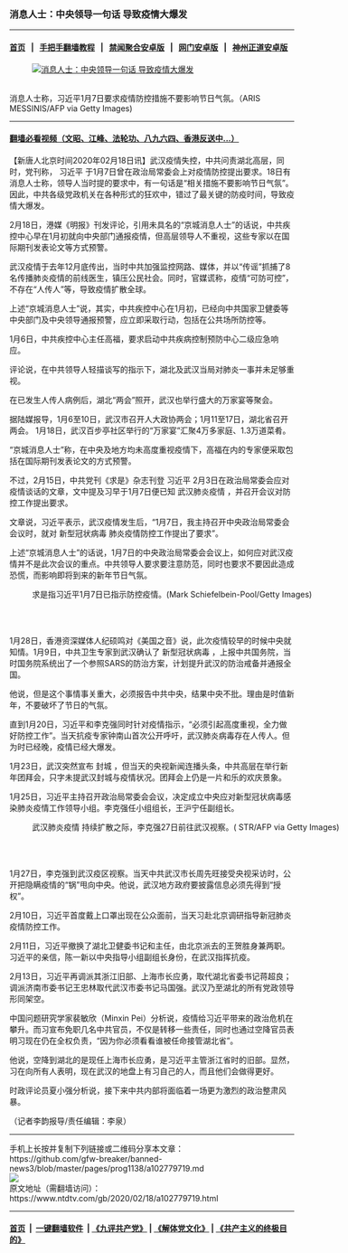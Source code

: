 ### 消息人士：中央领导一句话 导致疫情大爆发
------------------------

#### [首页](https://github.com/gfw-breaker/banned-news3/blob/master/README.md) &nbsp;&nbsp;|&nbsp;&nbsp; [手把手翻墙教程](https://github.com/gfw-breaker/guides/wiki) &nbsp;&nbsp;|&nbsp;&nbsp; [禁闻聚合安卓版](https://github.com/gfw-breaker/bn-android) &nbsp;&nbsp;|&nbsp;&nbsp; [网门安卓版](https://github.com/oGate2/oGate) &nbsp;&nbsp;|&nbsp;&nbsp; [神州正道安卓版](https://github.com/SzzdOgate/update) 



<div><div class="featured_image">
 <a href="https://i.ntdtv.com/assets/uploads/2020/02/GettyImages-1181677116.jpg" target="_blank">
  <figure>
   <img alt="消息人士：中央领导一句话 导致疫情大爆发" src="https://i.ntdtv.com/assets/uploads/2020/02/GettyImages-1181677116-800x450.jpg"/>
  </figure><br/>
 </a>
 <span class="caption">
  消息人士称，习近平1月7日要求疫情防控措施不要影响节日气氛。（ARIS MESSINIS/AFP via Getty Images)
 </span>
</div>
</div><hr/>

#### [翻墙必看视频（文昭、江峰、法轮功、八九六四、香港反送中...）](https://github.com/gfw-breaker/banned-news3/blob/master/pages/link3.md)

<div><div class="post_content" itemprop="articleBody">
 <p>
  【新唐人北京时间2020年02月18日讯】武汉疫情失控，中共问责湖北高层，同时，党刊称，
  <ok href="https://www.ntdtv.com/gb/习近平.htm">
   习近平
  </ok>
  于1月7日曾在政治局常委会上对疫情防控提出要求。18日有消息人士称，领导人当时提的要求中，有一句话是“相关措施不要影响节日气氛”。因此，中共各级党政机关在各种形式的狂欢中，错过了最关键的防疫时间，导致疫情大爆发。
 </p>
 <p>
  2月18日，港媒《明报》刊发评论，引用未具名的“京城消息人士”的话说，中共疾控中心早在1月初就向中央部门通报疫情，但高层领导人不重视，这些专家以在国际期刊发表论文等方式预警。
 </p>
 <p>
  武汉疫情于去年12月底传出，当时中共加强监控网路、媒体，并以“传谣”抓捕了8名传播肺炎疫情的前线医生，镇压公民社会。同时，官媒谎称，疫情“可防可控”，不存在“人传人”等，导致疫情扩散全球。
 </p>
 <p>
  上述“京城消息人士”说，其实，中共疾控中心在1月初，已经向中共国家卫健委等中央部门及中央领导通报预警，应立即采取行动，包括在公共场所防控等。
 </p>
 <p>
  1月6日，中共疾控中心主任高福，要求启动中共疾病控制预防中心二级应急响应。
 </p>
 <p>
  评论说，在中共领导人轻描谈写的指示下，湖北及武汉当局对肺炎一事并未足够重视。
 </p>
 <p>
  在已发生人传人病例后，湖北“两会”照开，武汉也举行盛大的万家宴等聚会。
 </p>
 <p>
  据陆媒报导，1月6至10日，武汉市召开人大政协两会；1月11至17日，湖北省召开两会。 1月18日，武汉百步亭社区举行的“万家宴”汇聚4万多家庭、1.3万道菜肴。
 </p>
 <p>
  “京城消息人士”称，在中央及地方均未高度重视疫情下，高福在内的专家便采取包括在国际期刊发表论文的方式预警。
 </p>
 <p>
  不过，2月15日，中共党刊《求是》杂志刊登
  <ok href="https://www.ntdtv.com/gb/习近平.htm">
   习近平
  </ok>
  2月3日在政治局常委会应对疫情谈话的文章，文中提及习早于1月7日便已知
  <ok href="https://www.ntdtv.com/gb/442749.htm">
   武汉肺炎疫情
  </ok>
  ，并召开会议对防控工作提出要求。
 </p>
 <p>
  文章说，习近平表示，武汉疫情发生后，“1月7日，我主持召开中央政治局常委会会议时，就对
  <ok href="https://www.ntdtv.com/gb/新型冠状病毒.htm">
   新型冠状病毒
  </ok>
  肺炎疫情防控工作提出了要求”。
 </p>
 <p>
  上述“京城消息人士”的话说，1月7日的中央政治局常委会会议上，如何应对武汉疫情并不是此次会议的重点。中共领导人要求要注意防范，同时也要求不要因此造成恐慌，而影响即将到来的新年节日气氛。
 </p>
 <figure class="wp-caption alignnone" id="attachment_102778962" style="width: 600px">
  <ok href="https://i.ntdtv.com/assets/uploads/2020/02/GettyImages-1192030968.jpg">
   <img alt="" class="size-medium wp-image-102778962" src="https://i.ntdtv.com/assets/uploads/2020/02/GettyImages-1192030968-600x338.jpg"/>
  </ok>
  <br/><figcaption class="wp-caption-text">
   求是指习近平1月7日已指示防控疫情。(Mark Schiefelbein-Pool/Getty Images)
  </figcaption><br/>
 </figure><br/>
 <p>
  1月28日，香港资深媒体人纪硕鸣对《美国之音》说，此次疫情较早的时候中央就知情。1月9日，中共卫生专家到武汉确认了
  <ok href="https://www.ntdtv.com/gb/新型冠状病毒.htm">
   新型冠状病毒
  </ok>
  ，上报中共国务院，当时国务院系统出了一个参照SARS的防治方案，计划提升武汉的防治戒备并通报全国。
 </p>
 <p>
  他说，但是这个事情事关重大，必须报告中共中央，结果中央不批。理由是时值新年，不要破坏了节日的气氛。
 </p>
 <p>
  直到1月20日，习近平和李克强同时针对疫情指示，“必须引起高度重视，全力做好防控工作”。当天抗疫专家钟南山首次公开呼吁，武汉肺炎病毒存在人传人。但为时已经晚，疫情已经大爆发。
 </p>
 <p>
  1月23日，武汉突然宣布
  <ok href="https://www.ntdtv.com/gb/封城.htm">
   封城
  </ok>
  ，但当天的央视新闻连播头条，中共高层在举行新年团拜会，只字未提武汉封城与疫情状况。团拜会上仍是一片和乐的欢庆景象。
 </p>
 <p>
  1月25日，习近平主持召开政治局常委会会议，决定成立中央应对新型冠状病毒感染肺炎疫情工作领导小组。李克强任小组组长，王沪宁任副组长。
 </p>
 <figure class="wp-caption alignnone" id="attachment_102762769" style="width: 600px">
  <ok href="https://i.ntdtv.com/assets/uploads/2020/01/GettyImages-1196683990.jpg">
   <img alt="" class="size-medium wp-image-102762769" src="https://i.ntdtv.com/assets/uploads/2020/01/GettyImages-1196683990-600x338.jpg"/>
  </ok>
  <br/><figcaption class="wp-caption-text">
   <ok href="https://www.ntdtv.com/gb/442749.htm">
    武汉肺炎疫情
   </ok>
   持续扩散之际，李克强27日前往武汉视察。( STR/AFP via Getty Images)
  </figcaption><br/>
 </figure><br/>
 <p>
  1月27日，李克强到武汉疫区视察。当天中共武汉市长周先旺接受央视采访时，公开把隐瞒疫情的“锅”甩向中央。他说，武汉地方政府要披露信息必须先得到“授权”。
 </p>
 <p>
  2月10日，习近平首度戴上口罩出现在公众面前，当天习赴北京调研指导新冠肺炎疫情防控工作。
 </p>
 <p>
  2月11日，习近平撤换了湖北卫健委书记和主任，由北京派去的王贺胜身兼两职。习近平的亲信，陈一新以中央指导小组副组长身份，在武汉指挥抗疫。
 </p>
 <p>
  2月13日，习近平再调派其浙江旧部、上海市长应勇，取代湖北省委书记蒋超良；调派济南市委书记王忠林取代武汉市委书记马国强。武汉乃至湖北的所有党政领导形同架空。
 </p>
 <p>
  中国问题研究学家裴敏欣（Minxin Pei）分析说，疫情给习近平带来的政治危机在攀升。而习宣布免职几名中共官员，不仅是转移一些责任，同时也通过空降官员表明习现在仍在全权负责，“因为你必须看看谁被任命接管湖北省”。
 </p>
 <p>
  他说，空降到湖北的是现任上海市长应勇，是习近平主管浙江省时的旧部。显然，习在向所有人表明，现在武汉的地盘上有习自己的人，而且他们会做得更好。
 </p>
 <p>
  时政评论员夏小强分析说，接下来中共内部将面临着一场更为激烈的政治整肃风暴。
 </p>
 <p>
  （记者李韵报导/责任编辑：李泉）
 </p>
 <div class="single_ad">
 </div>
</div>
</div>
<hr/>
手机上长按并复制下列链接或二维码分享本文章：<br/>
https://github.com/gfw-breaker/banned-news3/blob/master/pages/prog1138/a102779719.md <br/>
<a href='https://github.com/gfw-breaker/banned-news3/blob/master/pages/prog1138/a102779719.md'><img src='https://github.com/gfw-breaker/banned-news3/blob/master/pages/prog1138/a102779719.md.png'/></a> <br/>
原文地址（需翻墙访问）：https://www.ntdtv.com/gb/2020/02/18/a102779719.html


------------------------
#### [首页](https://github.com/gfw-breaker/banned-news3/blob/master/README.md) &nbsp;|&nbsp; [一键翻墙软件](https://github.com/gfw-breaker/nogfw/blob/master/README.md) &nbsp;| [《九评共产党》](https://github.com/gfw-breaker/9ping.md/blob/master/README.md#九评之一评共产党是什么) | [《解体党文化》](https://github.com/gfw-breaker/jtdwh.md/blob/master/README.md) | [《共产主义的终极目的》](https://github.com/gfw-breaker/gczydzjmd.md/blob/master/README.md)


<img src='http://gfw-breaker.win/banned-news3/pages/prog1138/a102779719.md' width='0px' height='0px'/>